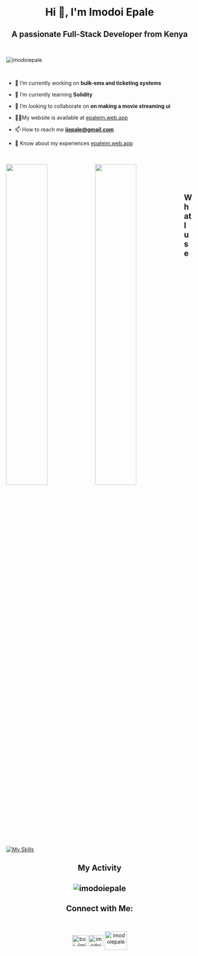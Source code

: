 
<h1 align="center">Hi 👋, I'm Imodoi Epale</h1>
<h2 align="center">A passionate Full-Stack Developer from Kenya</h2>


<br>
 
<p align="left"> <img src="https://komarev.com/ghpvc/?username=imodoiepale&label=Profile%20views&color=0e75b6&style=flat" alt="imodoiepale" /> </p>



<br>
 

 
- 🔭 I’m currently working on **bulk-sms and ticketing systems**

- 🌱 I’m currently learning **Solidity**

- 👯 I’m looking to collaborate on **on making a movie streaming ui**

- 👨‍💻My website is available at [epaleim.web.app](epaleim.web.app)

- 📫 How to reach me **ijepale@gmail.com**

- 📄 Know about my experiences [epaleim.web.app](epaleim.web.app)


<br>
 
<br>
 

<img align="left" width="47%" src="https://github-readme-stats.vercel.app/api?username=imodoiepale&show_icons=true&theme=radical"/>
<img align="left" width="47%" src="https://github-readme-stats.vercel.app/api/top-langs/?username=imodoiepale&layout=compact"/>

<br><br>

<h2>What I use</h2>


[![My Skills](https://skillicons.dev/icons?i=html,css,js,bootstrap,python,django,git,github,firebase,heroku,mysql,selenium,svg,vscode&perline=6)](https://skillicons.dev)


<h2 align="center"> My Activity<h2>

<p align="center"><img align="center" src="https://github-readme-streak-stats.herokuapp.com/?user=imodoiepale&" alt="imodoiepale" /></p>


<h2 align="center">Connect with Me:</h2>
 <br>
<p align="center">
<a href="https://twitter.com/boi_jimi" target="blank"><img align="center" src="https://raw.githubusercontent.com/rahuldkjain/github-profile-readme-generator/master/src/images/icons/Social/twitter.svg" alt="boi_jimi" height="30" width="40" /></a>
<a href="https://linkedin.com/in/imodoi epale" target="blank"><img align="center" src="https://raw.githubusercontent.com/rahuldkjain/github-profile-readme-generator/master/src/images/icons/Social/linked-in-alt.svg" alt="imodoi epale" height="30" width="40" /></a>
<a href="https://wa.link/dg3llo" target="blank"><img align="center" src="https://upload.wikimedia.org/wikipedia/commons/thumb/6/6b/WhatsApp.svg/2044px-WhatsApp.svg.png" alt="imodoiepale" height="50" width="60" /></a>
</p>


